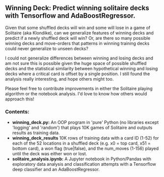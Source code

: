 ## Winning Deck: Predict winning solitaire decks with Tensorflow and AdaBoostRegressor.

Given that some shuffled decks will win and some will lose in a game of Solitaire (aka Klondike), can we generalize features of winning decks and predict if a newly shuffled deck will win? Or, are there so many possible winning decks and move-orders that patterns in winning training decks could never generalize to unseen decks?

I could not generalize differences between winning and losing decks and am not sure this is possible given the huge space of possible shuffled decks and the statistical similarity between hypothetical winning and losing decks where a critical card is offset by a single position. I still found the analysis really interesting, and hope others might too.

Please feel free to contribute improvements in either the Solitaire playing algorithm or the notebook analysis. I'd love to know how others would approach this!

### Contents:
- **winning_deck.py:** An OOP program in 'pure' Python (no libraries except 'logging' and 'random') that plays 10K games of Solitaire and outputs results as training data. 
- **winning_deck_results** 10K rows of training data with a card ID (1-52) for each of the 52 locations in a shuffled deck (e.g. x0 = top card, x51 = bottom card), a won flag (true|false), and the num_moves (1-156) played until the deck was either won or lost.
- **solitaire_analysis.ipynb:** A Jupyter notebook in Python/Pandas with exploratory data analysis and classification attempts with a Tensorflow deep classifier and an AdaBoostRegressor.
